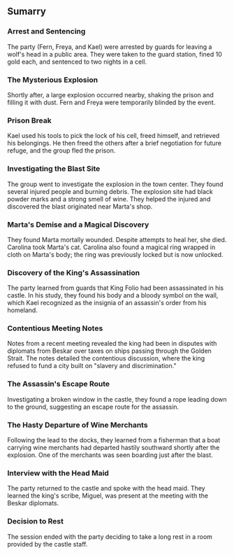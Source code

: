 ## Sumarry

### Arrest and Sentencing
The party (Fern, Freya, and Kael) were arrested by guards for leaving a wolf's head in a public area. They were taken to the guard station, fined 10 gold each, and sentenced to two nights in a cell.

### The Mysterious Explosion
Shortly after, a large explosion occurred nearby, shaking the prison and filling it with dust. Fern and Freya were temporarily blinded by the event.

### Prison Break
Kael used his tools to pick the lock of his cell, freed himself, and retrieved his belongings. He then freed the others after a brief negotiation for future refuge, and the group fled the prison.

### Investigating the Blast Site
The group went to investigate the explosion in the town center. They found several injured people and burning debris. The explosion site had black powder marks and a strong smell of wine. They helped the injured and discovered the blast originated near Marta's shop.

### Marta's Demise and a Magical Discovery
They found Marta mortally wounded. Despite attempts to heal her, she died. Carolina took Marta's cat. Carolina also found a magical ring wrapped in cloth on Marta's body; the ring was previously locked but is now unlocked.

### Discovery of the King's Assassination
The party learned from guards that King Folio had been assassinated in his castle. In his study, they found his body and a bloody symbol on the wall, which Kael recognized as the insignia of an assassin's order from his homeland.

### Contentious Meeting Notes
Notes from a recent meeting revealed the king had been in disputes with diplomats from Beskar over taxes on ships passing through the Golden Strait. The notes detailed the contentious discussion, where the king refused to fund a city built on "slavery and discrimination."

### The Assassin's Escape Route
Investigating a broken window in the castle, they found a rope leading down to the ground, suggesting an escape route for the assassin.

### The Hasty Departure of Wine Merchants
Following the lead to the docks, they learned from a fisherman that a boat carrying wine merchants had departed hastily southward shortly after the explosion. One of the merchants was seen boarding just after the blast.

### Interview with the Head Maid
The party returned to the castle and spoke with the head maid. They learned the king's scribe, Miguel, was present at the meeting with the Beskar diplomats.

### Decision to Rest
The session ended with the party deciding to take a long rest in a room provided by the castle staff.